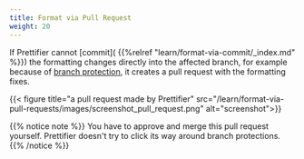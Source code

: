 ```yaml
---
title: Format via Pull Request
weight: 20
---
```


If Prettifier cannot [commit](
{{%relref "learn/format-via-commit/_index.md" %}}) the formatting changes
directly into the affected branch, for example because of
[branch protection](https://help.github.com/en/github/administering-a-repository/about-protected-branches),
it creates a pull request with the formatting fixes.

{{< figure title="a pull request made by Prettifier"
           src="/learn/format-via-pull-requests/images/screenshot_pull_request.png"
           alt="screenshot">}}

{{% notice note %}} You have to approve and merge this pull request yourself.
Prettifier doesn't try to click its way around branch protections.
{{% /notice %}}

